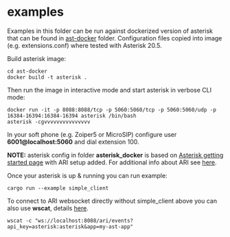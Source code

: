 # examples

Examples in this folder can be run against dockerized version of asterisk that can be found in [ast-docker](./ast-docker) folder. Configuration files copied into image (e.g. extensions.conf) where tested with Asterisk 20.5.

Build asterisk image:
```
cd ast-docker
docker build -t asterisk .  
```

Then run the image in interactive mode and start asterisk in verbose CLI mode:
```
docker run -it -p 8088:8088/tcp -p 5060:5060/tcp -p 5060:5060/udp -p 16384-16394:16384-16394 asterisk /bin/bash
asterisk -cgvvvvvvvvvvvvvvv
```

In your soft phone (e.g. Zoiper5 or MicroSIP) configure user **6001@localhost:5060** and dial extension 100.

**NOTE:** asterisk config in folder **asterisk_docker** is based on [Asterisk getting started page](https://docs.asterisk.org/Getting-Started/Hello-World) with ARI setup added.
For additional info about ARI see [here](https://docs.asterisk.org/Configuration/Interfaces/Asterisk-REST-Interface-ARI/Getting-Started-with-ARI).


Once your asterisk is up & running you can run example:

```
cargo run --example simple_client
```

To connect to ARI websocket directly without simple_client above you can also use **wscat**, details [here](https://docs.asterisk.org/Configuration/Interfaces/Asterisk-REST-Interface-ARI/Getting-Started-with-ARI/#configuring-asterisk).

```
wscat -c "ws://localhost:8088/ari/events?api_key=asterisk:asterisk&app=my-ast-app"
```